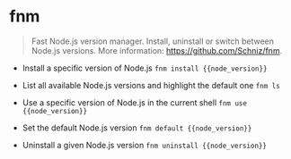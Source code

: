 # fnm
> Fast Node.js version manager.
> Install, uninstall or switch between Node.js versions.
> More information: <https://github.com/Schniz/fnm>.

- Install a specific version of Node.js
`fnm install {{node_version}}`

- List all available Node.js versions and highlight the default one
`fnm ls`

- Use a specific version of Node.js in the current shell
`fnm use {{node_version}}`

- Set the default Node.js version
`fnm default {{node_version}}`

- Uninstall a given Node.js version
`fnm uninstall {{node_version}}`
